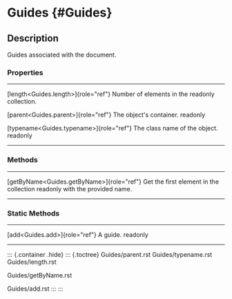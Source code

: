 Guides {#Guides}
======

Description
-----------

Guides associated with the document.

### Properties

  ------------------------------------------- ---------------------------------
  [length\<Guides.length\>]{role="ref"}       Number of elements in the
  readonly                                    collection.

  [parent\<Guides.parent\>]{role="ref"}       The object\'s container.
  readonly                                    

  [typename\<Guides.typename\>]{role="ref"}   The class name of the object.
  readonly                                    
  ------------------------------------------- ---------------------------------

### Methods

  --------------------------------------------- -----------------------------------------
  [getByName\<Guides.getByName\>]{role="ref"}   Get the first element in the collection
  readonly                                      with the provided name.
  --------------------------------------------- -----------------------------------------

### Static Methods

  --------------------------------- ----------
  [add\<Guides.add\>]{role="ref"}   A guide.
  readonly                          
  --------------------------------- ----------

::: {.container .hide}
::: {.toctree}
Guides/parent.rst Guides/typename.rst Guides/length.rst

Guides/getByName.rst

Guides/add.rst
:::
:::
